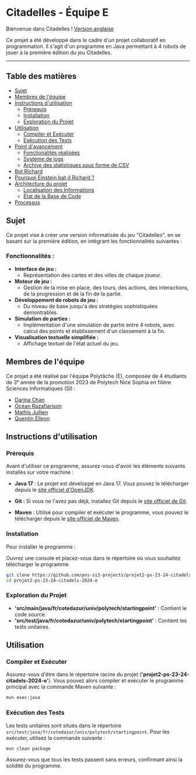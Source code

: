 # Citadelles - Équipe E

Bienvenue dans Citadelles !
[Version anglaise](README-en.md)

Ce projet a été développé dans le cadre d'un projet collaboratif en programmation. Il s'agit d'un programme en Java permettant à 4 robots de jouer à la première édition du jeu Citadelles.

---

## Table des matières

- [Sujet](#sujet)
- [Membres de l'équipe](#membres-de-léquipe)
- [Instructions d'utilisation](#instructions-dutilisation)
  - [Prérequis](#prérequis)
  - [Installation](#installation)
  - [Exploration du Projet](#exploration-du-projet)
- [Utilisation](#utilisation)
  - [Compiler et Exécuter](#compiler-et-exécuter)
  - [Exécution des Tests](#exécution-des-tests)
- [Point d'avancement](#point-davancement)
  - [Fonctionalités réalisées](#fonctionalités-réalisées)
  - [Système de logs](#système-de-logs)
  - [Archive des statistiques sous forme de CSV](#archive-des-statistiques-sous-forme-de-csv)
- [Bot Richard](#bot-richard)
- [Pourquoi Einstein bat-il Richard ?](#pourquoi-einstein-bat-il-richard-)
- [Architecture du projet](#architecture-du-projet)
  - [Localisation des Informations](#localisation-des-informations)
  - [État de la Base de Code](#état-de-la-base-de-code)
- [Processus](#processus)

<div style="page-break-before: always;"></div>


## Sujet

Ce projet vise à créer une version informatisée du jeu "Citadelles", en se basant sur la première édition, en intégrant les fonctionnalités suivantes :

### Fonctionnalités :

- **Interface de jeu :**
  - Représentation des cartes et des villes de chaque joueur.
- **Moteur de jeu :**
  - Gestion de la mise en place, des tours, des actions, des interactions, de la progression et de la fin de la partie.
- **Développement de robots de jeu :**
  - Du niveau de base jusqu'à des stratégies sophistiquées démontrables.
- **Simulation de parties :**
  - Implémentation d'une simulation de partie entre 4 robots, avec calcul des points et établissement d'un classement à la fin.
- **Visualisation textuelle simplifiée :**
  - Affichage textuel de l'état actuel du jeu.
<div style="page-break-before: always;"></div>


## Membres de l'équipe

Ce projet a été réalisé par l'équipe Polytâche (E), composée de 4 étudiants de 3ᵉ année de la promotion 2023 de Polytech Nice Sophia en filière Sciences Informatiques (SI) :
- [Darina Chan](https://github.com/DarinaChan)
- [Océan Razafiarison](https://github.com/Oceanraza)
- [Mathis Jullien](https://github.com/Mathis-Jullien)
- [Quentin Elleon](https://github.com/QuentinELLEON)

## Instructions d'utilisation

### Prérequis

Avant d'utiliser ce programme, assurez-vous d'avoir les éléments suivants installés sur votre machine :

- **Java 17** : Le projet est développé en Java 17. Vous pouvez le télécharger depuis le [site officiel d'OpenJDK](https://jdk.java.net/17/).

- **Git** : Si vous ne l'avez pas déjà, installez Git depuis le [site officiel de Git](https://git-scm.com).

- **Maven** : Utilisé pour compiler et exécuter le programme, vous pouvez le télécharger depuis le [site officiel de Maven](https://maven.apache.org/download.cgi).

### Installation

Pour installer le programme :

Ouvrez une console et placez-vous dans le répertoire où vous souhaitez télécharger le programme.
```bash
git clone https://github.com/pns-si3-projects/projet2-ps-23-24-citadels-2024-e.git
cd projet2-ps-23-24-citadels-2024-e
```

### Exploration du Projet

- **'src/main/java/fr/cotedazur/univ/polytech/startingpoint'** : Contient le code source.
- **'src/test/java/fr/cotedazur/univ/polytech/startingpoint'** : Contient les tests unitaires.

## Utilisation

### Compiler et Exécuter

Assurez-vous d'être dans le répertoire racine du projet (**'projet2-ps-23-24-citadels-2024-e'**). Vous pouvez alors compiler et exécuter le programme principal avec la commande Maven suivante :

```bash
mvn exec:java
```

### Exécution des Tests

Les tests unitaires sont situés dans le répertoire `src/test/java/fr/cotedazur/univ/polytech/startingpoint`. Pour les exécuter, utilisez la commande suivante :

```bash 
mvn clean package
```

Assurez-vous que tous les tests passent sans erreurs, confirmant ainsi la solidité du programme.
<div style="page-break-before: always;"></div>


